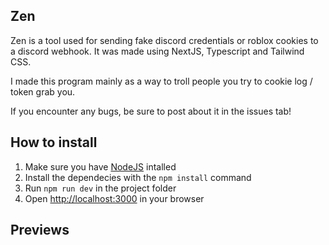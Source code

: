 ## Zen

Zen is a tool used for sending fake discord credentials or roblox cookies to a discord webhook. It was made using NextJS, Typescript and Tailwind CSS.

I made this program mainly as a way to troll people you try to cookie log / token grab you. 

If you encounter any bugs, be sure to post about it in the issues tab!


## How to install

1. Make sure you have [NodeJS](https://nodejs.org/en) intalled
2. Install the dependecies with the `npm install` command
3. Run `npm run dev` in the project folder
4. Open [http://localhost:3000](http://localhost:3000) in your browser


## Previews